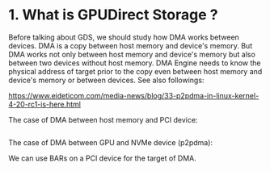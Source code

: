 # 1. What is GPUDirect Storage ?
Before talking about GDS, we should study how DMA works between devices. DMA is a copy between host memory and device's memory. 
But DMA works not only between host memory and device's memory but also between two devices without host memory. 
DMA Engine needs to know the physical address of target prior to the copy even between host memory and device's memory or between devices. 
See also followings:

https://www.eideticom.com/media-news/blog/33-p2pdma-in-linux-kernel-4-20-rc1-is-here.html

The case of DMA between host memory and PCI device:
```

```
The case of DMA between GPU and NVMe device (p2pdma):


We can use BARs on a PCI device for the target of DMA.
```

```


